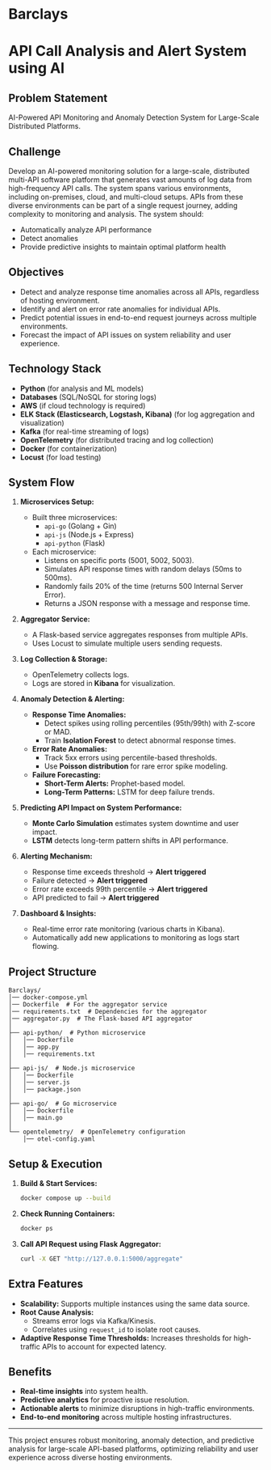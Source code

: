 # Barclays

 # API Call Analysis and Alert System using AI

 ## Problem Statement
AI-Powered API Monitoring and Anomaly Detection System for Large-Scale Distributed Platforms.

## Challenge
Develop an AI-powered monitoring solution for a large-scale, distributed multi-API software platform that generates vast amounts of log data from high-frequency API calls. The system spans various environments, including on-premises, cloud, and multi-cloud setups. APIs from these diverse environments can be part of a single request journey, adding complexity to monitoring and analysis. The system should:

- Automatically analyze API performance
- Detect anomalies
- Provide predictive insights to maintain optimal platform health

## Objectives
- Detect and analyze response time anomalies across all APIs, regardless of hosting environment.
- Identify and alert on error rate anomalies for individual APIs.
- Predict potential issues in end-to-end request journeys across multiple environments.
- Forecast the impact of API issues on system reliability and user experience.


## Technology Stack
- **Python** (for analysis and ML models)
- **Databases** (SQL/NoSQL for storing logs)
- **AWS** (if cloud technology is required)
- **ELK Stack (Elasticsearch, Logstash, Kibana)** (for log aggregation and visualization)
- **Kafka** (for real-time streaming of logs)
- **OpenTelemetry** (for distributed tracing and log collection)
- **Docker** (for containerization)
- **Locust** (for load testing)

## System Flow
1. **Microservices Setup:**
   - Built three microservices:
     - `api-go` (Golang + Gin)
     - `api-js` (Node.js + Express)
     - `api-python` (Flask)
   - Each microservice:
     - Listens on specific ports (5001, 5002, 5003).
     - Simulates API response times with random delays (50ms to 500ms).
     - Randomly fails 20% of the time (returns 500 Internal Server Error).
     - Returns a JSON response with a message and response time.

2. **Aggregator Service:**
   - A Flask-based service aggregates responses from multiple APIs.
   - Uses Locust to simulate multiple users sending requests.

3. **Log Collection & Storage:**
   - OpenTelemetry collects logs.
   - Logs are stored in **Kibana** for visualization.

4. **Anomaly Detection & Alerting:**
   - **Response Time Anomalies:**
     - Detect spikes using rolling percentiles (95th/99th) with Z-score or MAD.
     - Train **Isolation Forest** to detect abnormal response times.
   - **Error Rate Anomalies:**
     - Track 5xx errors using percentile-based thresholds.
     - Use **Poisson distribution** for rare error spike modeling.
   - **Failure Forecasting:**
     - **Short-Term Alerts:** Prophet-based model.
     - **Long-Term Patterns:** LSTM for deep failure trends.

5. **Predicting API Impact on System Performance:**
   - **Monte Carlo Simulation** estimates system downtime and user impact.
   - **LSTM** detects long-term pattern shifts in API performance.

6. **Alerting Mechanism:**
   - Response time exceeds threshold → **Alert triggered**
   - Failure detected → **Alert triggered**
   - Error rate exceeds 99th percentile → **Alert triggered**
   - API predicted to fail → **Alert triggered**

7. **Dashboard & Insights:**
   - Real-time error rate monitoring (various charts in Kibana).
   - Automatically add new applications to monitoring as logs start flowing.
  
  ## Project Structure
```
Barclays/
│── docker-compose.yml
│── Dockerfile  # For the aggregator service
│── requirements.txt  # Dependencies for the aggregator
│── aggregator.py  # The Flask-based API aggregator
│
├── api-python/  # Python microservice
│   │── Dockerfile
│   │── app.py
│   │── requirements.txt
│
├── api-js/  # Node.js microservice
│   │── Dockerfile
│   │── server.js
│   │── package.json
│
├── api-go/  # Go microservice
│   │── Dockerfile
│   │── main.go
│
└── opentelemetry/  # OpenTelemetry configuration
    │── otel-config.yaml
```

## Setup & Execution
1. **Build & Start Services:**
   ```bash
   docker compose up --build
   ```
2. **Check Running Containers:**
   ```bash
   docker ps
   ```

3. **Call API Request using Flask Aggregator:**
   ```bash
   curl -X GET "http://127.0.0.1:5000/aggregate"
   ```
## Extra Features
- **Scalability:** Supports multiple instances using the same data source.
- **Root Cause Analysis:**
  - Streams error logs via Kafka/Kinesis.
  - Correlates using `request_id` to isolate root causes.
- **Adaptive Response Time Thresholds:** Increases thresholds for high-traffic APIs to account for expected latency.

## Benefits
- **Real-time insights** into system health.
- **Predictive analytics** for proactive issue resolution.
- **Actionable alerts** to minimize disruptions in high-traffic environments.
- **End-to-end monitoring** across multiple hosting infrastructures.

---

This project ensures robust monitoring, anomaly detection, and predictive analysis for large-scale API-based platforms, optimizing reliability and user experience across diverse hosting environments.

